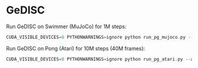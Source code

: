 # GeDISC

Run GeDISC on Swimmer (MuJoCo) for 1M steps:

```c
CUDA_VISIBLE_DEVICES=0 PYTHONWARNINGS=ignore python run_pg_mujoco.py --alg GeDISC --env Swimmer-v2 --total_steps 1e6
```

Run GeDISC on Pong (Atari) for 10M steps (40M frames):

```c
CUDA_VISIBLE_DEVICES=0 PYTHONWARNINGS=ignore python run_pg_atari.py --alg GeDISC --env PongNoFrameskip-v4 --total_steps 1e7
```
